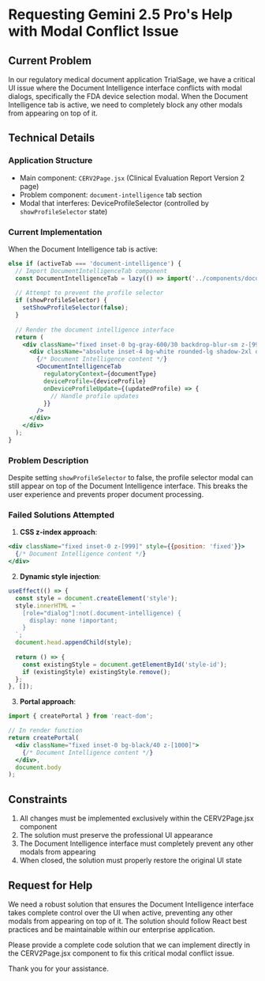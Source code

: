 # Requesting Gemini 2.5 Pro's Help with Modal Conflict Issue

## Current Problem
In our regulatory medical document application TrialSage, we have a critical UI issue where the Document Intelligence interface conflicts with modal dialogs, specifically the FDA device selection modal. When the Document Intelligence tab is active, we need to completely block any other modals from appearing on top of it.

## Technical Details

### Application Structure
- Main component: `CERV2Page.jsx` (Clinical Evaluation Report Version 2 page)
- Problem component: `document-intelligence` tab section
- Modal that interferes: DeviceProfileSelector (controlled by `showProfileSelector` state)

### Current Implementation
When the Document Intelligence tab is active:
```jsx
else if (activeTab === 'document-intelligence') {
  // Import DocumentIntelligenceTab component
  const DocumentIntelligenceTab = lazy(() => import('../components/document-intelligence/DocumentIntelligenceTab'));
  
  // Attempt to prevent the profile selector
  if (showProfileSelector) {
    setShowProfileSelector(false);
  }
  
  // Render the document intelligence interface
  return (
    <div className="fixed inset-0 bg-gray-600/30 backdrop-blur-sm z-[999]">
      <div className="absolute inset-4 bg-white rounded-lg shadow-2xl overflow-auto">
        {/* Document Intelligence content */}
        <DocumentIntelligenceTab 
          regulatoryContext={documentType}
          deviceProfile={deviceProfile}
          onDeviceProfileUpdate={(updatedProfile) => {
            // Handle profile updates
          }}
        />
      </div>
    </div>
  );
}
```

### Problem Description
Despite setting `showProfileSelector` to false, the profile selector modal can still appear on top of the Document Intelligence interface. This breaks the user experience and prevents proper document processing.

### Failed Solutions Attempted

1. **CSS z-index approach**:
```jsx
<div className="fixed inset-0 z-[999]" style={{position: 'fixed'}}>
  {/* Document Intelligence content */}
</div>
```

2. **Dynamic style injection**:
```jsx
useEffect(() => {
  const style = document.createElement('style');
  style.innerHTML = `
    [role="dialog"]:not(.document-intelligence) { 
      display: none !important;
    }
  `;
  document.head.appendChild(style);
  
  return () => {
    const existingStyle = document.getElementById('style-id');
    if (existingStyle) existingStyle.remove();
  };
}, []);
```

3. **Portal approach**:
```jsx
import { createPortal } from 'react-dom';

// In render function
return createPortal(
  <div className="fixed inset-0 bg-black/40 z-[1000]">
    {/* Document Intelligence content */}
  </div>,
  document.body
);
```

## Constraints

1. All changes must be implemented exclusively within the CERV2Page.jsx component
2. The solution must preserve the professional UI appearance
3. The Document Intelligence interface must completely prevent any other modals from appearing
4. When closed, the solution must properly restore the original UI state

## Request for Help

We need a robust solution that ensures the Document Intelligence interface takes complete control over the UI when active, preventing any other modals from appearing on top of it. The solution should follow React best practices and be maintainable within our enterprise application.

Please provide a complete code solution that we can implement directly in the CERV2Page.jsx component to fix this critical modal conflict issue.

Thank you for your assistance.